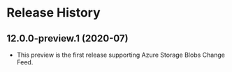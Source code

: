 # Release History

## 12.0.0-preview.1 (2020-07)
- This preview is the first release supporting Azure Storage Blobs Change Feed.